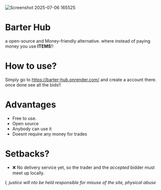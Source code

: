 
![Screenshot 2025-07-06 165525](https://github.com/user-attachments/assets/43fe0661-7c32-439f-a11f-3c6d783a51de)
# Barter Hub
a open-source and Money-friendly alternative. where instead of paying money you use **ITEMS**!!

# How to use?
Simply go to https://barter-hub.onrender.com/ and create a account there. once done see all the bids!!

# Advantages
- Free to use.
- Open source
- Anybody can use it
- Doesnt require any money for trades

# Setbacks?
- ❌ No delivery service yet, so the trader and the *accepted* bidder must meet up locally.

*I, justice will nto be held responsible for misuse of the site, physical abuse*
